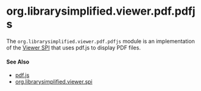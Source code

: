 org.librarysimplified.viewer.pdf.pdfjs
===

The `org.librarysimplified.viewer.pdf.pdfjs` module is an implementation
of the [Viewer SPI](../simplified-viewer-spi/README.md) that uses 
pdf.js to display PDF files.

#### See Also

* [pdf.js](https://mozilla.github.io/pdf.js/)
* [org.librarysimplified.viewer.spi](../simplified-viewer-spi/README.md)
